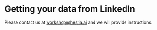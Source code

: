 # Getting your data from LinkedIn

Please contact us at workshop@hestia.ai and we will provide instructions.
